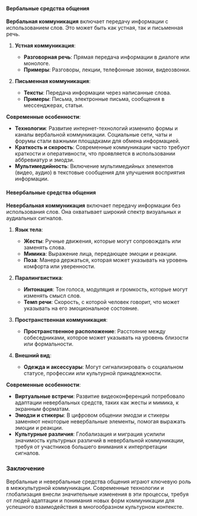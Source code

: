 #### Вербальные средства общения

**Вербальная коммуникация** включает передачу информации с использованием слов. Это может быть как устная, так и письменная речь.

1. **Устная коммуникация**:
    
    - **Разговорная речь**: Прямая передача информации в диалоге или монологе.
    - **Примеры**: Разговоры, лекции, телефонные звонки, видеозвонки.
2. **Письменная коммуникация**:
    
    - **Тексты**: Передача информации через написанные слова.
    - **Примеры**: Письма, электронные письма, сообщения в мессенджерах, статьи.

**Современные особенности**:

- **Технологии**: Развитие интернет-технологий изменило формы и каналы вербальной коммуникации. Социальные сети, чаты и форумы стали важными площадками для обмена информацией.
- **Краткость и скорость**: Современные коммуникации часто требуют краткости и оперативности, что проявляется в использовании аббревиатур и эмодзи.
- **Мультимедийность**: Включение мультимедийных элементов (видео, аудио) в текстовые сообщения для улучшения восприятия информации.

#### Невербальные средства общения

**Невербальная коммуникация** включает передачу информации без использования слов. Она охватывает широкий спектр визуальных и аудиальных сигналов.

1. **Язык тела**:
    
    - **Жесты**: Ручные движения, которые могут сопровождать или заменять слова.
    - **Мимика**: Выражение лица, передающее эмоции и реакции.
    - **Поза**: Манера держаться, которая может указывать на уровень комфорта или уверенности.
2. **Паралингвистика**:
    
    - **Интонация**: Тон голоса, модуляция и громкость, которые могут изменять смысл слов.
    - **Темп речи**: Скорость, с которой человек говорит, что может указывать на его эмоциональное состояние.
3. **Пространственная коммуникация**:
    
    - **Пространственное расположение**: Расстояние между собеседниками, которое может указывать на уровень близости или формальности.
4. **Внешний вид**:
    
    - **Одежда и аксессуары**: Могут сигнализировать о социальном статусе, профессии или культурной принадлежности.

**Современные особенности**:

- **Виртуальные встречи**: Развитие видеоконференций потребовало адаптации невербальных средств, таких как жесты и мимика, к экранным форматам.
- **Эмодзи и стикеры**: В цифровом общении эмодзи и стикеры заменяют некоторые невербальные элементы, помогая выражать эмоции и реакции.
- **Культурные различия**: Глобализация и миграция усилили значимость культурных различий в невербальной коммуникации, требуя от участников большего внимания к интерпретации сигналов.

### Заключение

Вербальные и невербальные средства общения играют ключевую роль в межкультурной коммуникации. Современные технологии и глобализация внесли значительные изменения в эти процессы, требуя от людей адаптации и понимания новых форм коммуникации для успешного взаимодействия в многообразном культурном контексте.